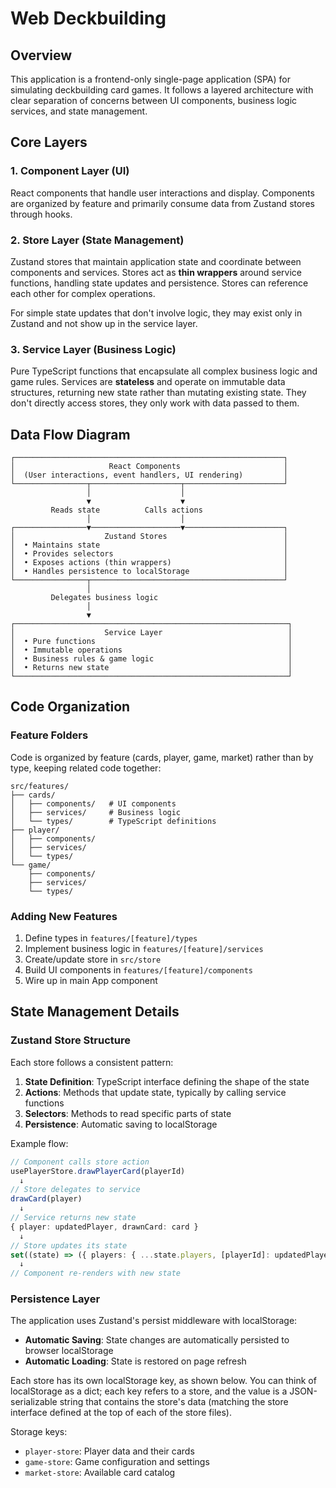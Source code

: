 # Web Deckbuilding

## Overview

This application is a frontend-only single-page application (SPA) for simulating deckbuilding card games. It follows a layered architecture with clear separation of concerns between UI components, business logic services, and state management.

## Core Layers

### 1. Component Layer (UI)
React components that handle user interactions and display. Components are organized by feature and primarily consume data from Zustand stores through hooks.

### 2. Store Layer (State Management)
Zustand stores that maintain application state and coordinate between components and services. Stores act as **thin wrappers** around service functions, handling state updates and persistence. Stores can reference each other for complex operations.

For simple state updates that don't involve logic, they may exist only in Zustand and not show up in the service layer.

### 3. Service Layer (Business Logic)
Pure TypeScript functions that encapsulate all complex business logic and game rules. Services are **stateless** and operate on immutable data structures, returning new state rather than mutating existing state. They don't directly access stores, they only work with data passed to them.



## Data Flow Diagram

```
┌────────────────────────────────────────────────────────────┐
│                     React Components                       │
│  (User interactions, event handlers, UI rendering)         │
└────────────────┬────────────────────┬──────────────────────┘
                 │                    │
                 ▼                    ▼
         Reads state          Calls actions
                 │                    │
┌────────────────▼────────────────────▼──────────────────────┐
│                    Zustand Stores                          │
│  • Maintains state                                         │
│  • Provides selectors                                      │
│  • Exposes actions (thin wrappers)                         │
│  • Handles persistence to localStorage                     │
└────────────────┬───────────────────────────────────────────┘
                 │
         Delegates business logic
                 │
                 ▼
┌─────────────────────────────────────────────────────────────┐
│                    Service Layer                            │
│  • Pure functions                                           │
│  • Immutable operations                                     │
│  • Business rules & game logic                              │
│  • Returns new state                                        │
└─────────────────────────────────────────────────────────────┘
```

## Code Organization

### Feature Folders
Code is organized by feature (cards, player, game, market) rather than by type, keeping related code together:

```
src/features/
├── cards/
│   ├── components/   # UI components
│   ├── services/     # Business logic
│   └── types/        # TypeScript definitions
├── player/
│   ├── components/
│   ├── services/
│   └── types/
└── game/
    ├── components/
    ├── services/
    └── types/
```

### Adding New Features
1. Define types in `features/[feature]/types`
2. Implement business logic in `features/[feature]/services`
3. Create/update store in `src/store`
4. Build UI components in `features/[feature]/components`
5. Wire up in main App component


## State Management Details

### Zustand Store Structure
Each store follows a consistent pattern:

1. **State Definition**: TypeScript interface defining the shape of the state
2. **Actions**: Methods that update state, typically by calling service functions
3. **Selectors**: Methods to read specific parts of state
4. **Persistence**: Automatic saving to localStorage

Example flow:
```typescript
// Component calls store action
usePlayerStore.drawPlayerCard(playerId)
  ↓
// Store delegates to service
drawCard(player)
  ↓
// Service returns new state
{ player: updatedPlayer, drawnCard: card }
  ↓
// Store updates its state
set((state) => ({ players: { ...state.players, [playerId]: updatedPlayer } }))
  ↓
// Component re-renders with new state
```

### Persistence Layer
The application uses Zustand's persist middleware with localStorage:

- **Automatic Saving**: State changes are automatically persisted to browser localStorage
- **Automatic Loading**: State is restored on page refresh

Each store has its own localStorage key, as shown below. You can think of localStorage as a dict; each key refers to a store, and the value is a JSON-serializable string that contains the store's data (matching the store interface defined at the top of each of the store files).

Storage keys:
- `player-store`: Player data and their cards
- `game-store`: Game configuration and settings
- `market-store`: Available card catalog

